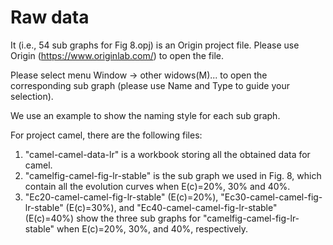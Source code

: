 # Raw data
It (i.e., 54 sub graphs for Fig 8.opj)  is an Origin project file. Please use Origin (https://www.originlab.com/) to open the file. 

Please select menu Window -> other widows(M)... to open the corresponding sub graph (please use Name and Type to guide your selection).

We use an example to show the naming style for each sub graph. 

For project camel, there are the following files:
1. "camel-camel-data-lr" is a workbook storing all the obtained data for camel.
2. "camelfig-camel-fig-lr-stable" is the sub graph we used in Fig. 8, which contain all the evolution curves when E(c)=20%, 30% and 40%. 
3. "Ec20-camel-camel-fig-lr-stable" (E(c)=20%), "Ec30-camel-camel-fig-lr-stable" (E(c)=30%), and "Ec40-camel-camel-fig-lr-stable" (E(c)=40%) show the three sub graphs for "camelfig-camel-fig-lr-stable" when E(c)=20%, 30%, and 40%, respectively.




